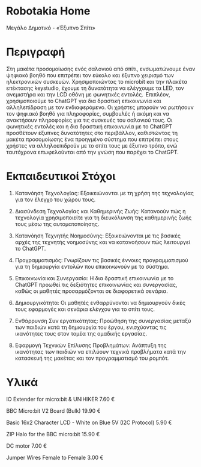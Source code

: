 # Robotakia Home
 Μεγάλο Δημοτικό - «Έξυπνο Σπίτι» 

# Περιγραφή
Στη μακέτα προσομοίωσης ενός σαλονιού από σπίτι, ενσωματώνουμε έναν ψηφιακό βοηθό που επιτρέπει τον εύκολο και έξυπνο χειρισμό των ηλεκτρονικών συσκευών. Χρησιμοποιώντας το microbit και την πλακέτα επέκτασης keystudio, έχουμε τη δυνατότητα να ελέγχουμε τα LED, τον ανεμιστήρα και την LCD οθόνη με φωνητικές εντολές.  Επιπλέον, χρησιμοποιούμε το ChatGPT για δια δραστική επικοινωνία και αλληλεπίδραση με τον ενδιαφερόμενο. Οι χρήστες μπορούν να ρωτήσουν τον ψηφιακό βοηθό για πληροφορίες, συμβουλές ή ακόμη και να ανακτήσουν πληροφορίες για τις συσκευές του σαλονιού τους. Οι φωνητικές εντολές και η δια δραστική επικοινωνία με το ChatGPT προσθέτουν έξυπνες δυνατότητες στο περιβάλλον, καθιστώντας τη μακέτα προσομοίωσης ένα προηγμένο σύστημα που επιτρέπει στους χρήστες να αλληλοεπιδρούν με το σπίτι τους με έξυπνο τρόπο, ενώ ταυτόχρονα επωφελούνται από την γνώση που παρέχει το ChatGPT.

# Εκπαιδευτικοί Στόχοι
1. Κατανόηση Τεχνολογίας: Εξοικειώνονται με τη χρήση της τεχνολογίας για τον έλεγχο του χώρου τους.

2. Διασύνδεση Τεχνολογίας και Καθημερινής Ζωής: Κατανοούν πώς η τεχνολογία χρησιμοποιείτε για τη διευκόλυνση της καθημερινής ζωής τους μέσω της αυτοματοποίησης. 

3. Κατανόηση Τεχνητής Νοημοσύνης: Εξοικειώνονται με τις βασικές αρχές της τεχνητής νοημοσύνης και να κατανοήσουν πώς λειτουργεί το ChatGPT. 

4. Προγραμματισμός: Γνωρίζουν τις βασικές έννοιες προγραμματισμού για τη δημιουργία εντολών που επικοινωνούν με το σύστημα.

5. Επικοινωνία και Συνεργασία: Η δια δραστική επικοινωνία με το ChatGPT προωθεί τις δεξιότητες επικοινωνίας και συνεργασίας, καθώς οι μαθητές προσαρμόζονται σε διαφορετικά σενάρια. 

6. Δημιουργικότητα: Οι μαθητές ενθαρρύνονται να δημιουργούν δικές τους εφαρμογές και σενάρια ελέγχου για το σπίτι τους.

7. Ενθάρρυνση Συν εργατικότητας: Προώθηση της συνεργασίας μεταξύ των παιδιών κατά τη δημιουργία του έργου, ενισχύοντας τις ικανότητες τους στον τομέα της ομαδικής εργασίας.

8. Εφαρμογή Τεχνικών Επίλυσης Προβλημάτων: Ανάπτυξη της ικανότητας των παιδιών να επιλύουν τεχνικά προβλήματα κατά την κατασκευή της μακέτας και τον προγραμματισμό του ρομπότ. 

# Υλικά 
IO Extender for micro:bit & UNIHIKER 7.60 €

BBC Micro:bit V2 Board (Bulk) 19.90 €

Basic 16x2 Character LCD - White on Blue 5V (I2C Protocol) 5.90 €

ZIP Halo for the BBC micro:bit 15.90 €

DC motor 7.00 €

Jumper Wires Female to Female 3.00 €